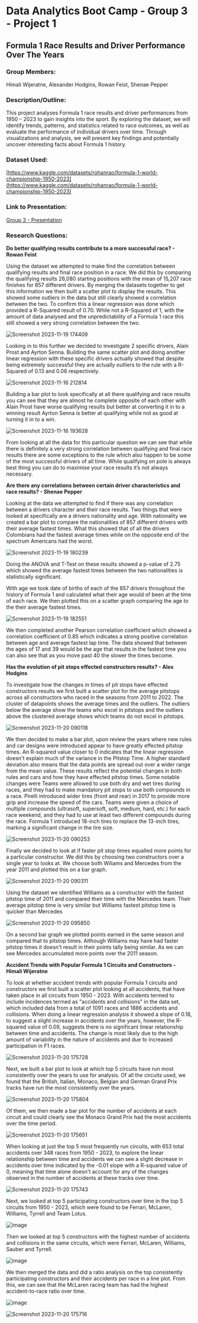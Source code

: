 # Data Analytics Boot Camp - Group 3 - Project 1

## Formula 1 Race Results and Driver Performance Over The Years
 
### Group Members:

Himali Wijeratne, Alexander Hodgins, Rowan Feist, Shenae Pepper

### Description/Outline:

This project analyses Formula 1 race results and driver performances from 1950 – 2023 to gain insights into the sport. By exploring the dataset, we will identify trends, patterns, and statistics related to race outcomes, as well as evaluate the performance of individual drivers over time. Through visualizations and analysis, we will present key findings and potentially uncover interesting facts about Formula 1 history.

### Dataset Used:

[https://www.kaggle.com/datasets/rohanrao/formula-1-world-championship-1950-2023](https://www.kaggle.com/datasets/rohanrao/formula-1-world-championship-1950-2023)

### Link to Presentation:

[Group 3 - Presentation](https://docs.google.com/presentation/d/1Qf_8Qn_uJMO-J1FG1MYbhUnh6Z3ZDkiyj4JTBLN09lc/edit#slide=id.p1)

### Research Questions:

**Do better qualifying results contribute to a more successful race? - Rowan Feist**

Using the dataset we attempted to make find the correlation between qualifying results and final race position in a race. We did this by comparing the qualifying results 26,080 starting positions with the mean of 15,207 race finishes for 857 different drivers. By merging the datasets together to get this information we then built a scatter plot to display the results. This showed some outliers in the data but still clearly showed a correlation between the two. To confirm this a linear regression was done which provided a R-Squared result of 0.70. While not a R-Squared of 1, with the amount of data analysed and the unpredictability of a Formula 1 race this still showed a very strong correlation between the two.

![Screenshot 2023-11-19 174409](https://github.com/RFEIST83/Group_3_Project/assets/145405658/9403db5c-2ee1-408b-bc9f-0a66b2fc08d1)

Looking in to this further we decided to investigate 2 specific drivers, Alain Prost and Ayrton Senna. Building the same scatter plot and doing another linear regression with these specific drivers actually showed that despite being extremely successful they are actually outliers to the rule with a R-Squared of 0.13 and 0.06 respectively. 

![Screenshot 2023-11-16 212814](https://github.com/RFEIST83/Group_3_Project/assets/145405658/55b17064-a985-444c-8257-18f486e6d2c2)

Building a bar plot to look specifically at all there qualifying and race results you can see that they are almost he complete opposite of each other with Alain Prost have worse qualifying results but better at converting it in to a winning result Ayrton Senna is better at qualifying while not as good at turning it in to a win.

![Screenshot 2023-11-16 193628](https://github.com/RFEIST83/Group_3_Project/assets/145405658/600ac901-77b1-4c63-bbdd-d2883ff6a869)

From looking at all the data for this particular question we can see that while there is definitely a very strong correlation between qualifying and final race results there are some exceptions to the rule which also happen to be some of the most successful drivers of all time. While qualifying on pole is always best thing you can do to maximise your race results it’s not always necessary.

**Are there any correlations between certain driver characteristics and race results? - Shenae Pepper**

Looking at the data we attempted to find if there was any correlation between a drivers character and their race results. Two things that were looked at specifically are a drivers nationality and age. With nationality we created a bar plot to compare the nationalities of 857 different drivers with their average fastest times. What this showed that of all the drivers Colombians had the fastest average times while on the opposite end of the spectrum Americans had the worst.

![Screenshot 2023-11-19 180239](https://github.com/RFEIST83/Group_3_Project/assets/145405658/d4b2c852-859a-4843-9a96-058d7e3cb700)

Doing the ANOVA and T-Test on these results showed a p-value of 2.75 which showed the average fastest times between the two nationalities is statistically significant. 

With age we took date of births of each of the 857 drivers throughout the history of Formula 1 and calculated what their age would of been at the time of each race. We then plotted this on a scatter graph comparing the age to the their average fastest times. 

![Screenshot 2023-11-19 182551](https://github.com/RFEIST83/Group_3_Project/assets/145405658/27a52bd2-e50f-452b-8ca0-ca08785639fc)

We then completed another Pearson correlation coefficient which showed a correlation coefficient of 0.85 which indicates a strong positive correlation between age and average fastest lap time. The data showed that between the ages of 17 and 39 would be the age that results in the fastest time you can also see that as you move past 40 the slower the times become. 

**Has the evolution of pit stops effected constructors results? - Alex Hodgins**

To investigate how the changes in times of pit stops have effected constructors results we first built a scatter plot for the average pitstops across all constructors who raced in the seasons from 2011 to 2022. The cluster of datapoints shows the average times and the outliers. The outliers below the average show the teams who excel in pitstops and the outliers above the clustered average shows which teams do not excel in pitstops.

![Screenshot 2023-11-20 090118](https://github.com/RFEIST83/Group_3_Project/assets/145405658/dd2c5c18-f818-42de-ba2b-cad0c13fe48a)

We then decided to make a bar plot, upon review the years where new rules and car designs were introduced appear to have greatly effected pitstop times. An R-squared value closer to 0 indicates that the linear regression doesn't explain much of the variance in the Pitstop Time. A higher standard deviation also means that the data points are spread out over a wider range from the mean value. These results reflect the potential changes in both rules and cars and how they have effected pitstop times. Some notable changes were Teams were allowed to use both dry and wet tires during races, and they had to make mandatory pit stops to use both compounds in a race. Pirelli introduced wider tires (front and rear) in 2017 to provide more grip and increase the speed of the cars. Teams were given a choice of multiple compounds (ultrasoft, supersoft, soft, medium, hard, etc.) for each race weekend, and they had to use at least two different compounds during the race. Formula 1 introduced 18-inch tires to replace the 13-inch tires, marking a significant change in the tire size.

![Screenshot 2023-11-20 090253](https://github.com/RFEIST83/Group_3_Project/assets/145405658/6947acb6-0f23-4546-b8ef-02f226d11d42)

Finally we decided to look at if faster pit stop times equalled more points for a particular constructor. We did this by choosing two constructors over a single year to looks at. We choose both Wiliams and Mercedes from the year 2011 and plotted this on a bar graph. 

![Screenshot 2023-11-20 090311](https://github.com/RFEIST83/Group_3_Project/assets/145405658/1dbbdc81-fae5-423d-b620-105d175b42a3)

Using the dataset we identified Williams as a constructor with the fastest pitstop time of 2011 and compared their time with the Mercedes team. Their average pitstop time is very similar but Williams fastest pitstop time is quicker than Mercedes

![Screenshot 2023-11-20 095850](https://github.com/RFEIST83/Group_3_Project/assets/145405658/8694b4a9-2d09-40a0-aef7-54a44c5c3bac)

On a second bar graph we plotted points earned in the same season and compared that to pitstop times. Although Williams may have had faster pitstop times it doesn't result in their points tally being similar. As we can see Mercedes accumulated more points over the 2011 season.

**Accident Trends with Popular Formula 1 Circuits and Constructors - Himali Wijeratne**

To look at whether accident trends with popular Formula 1 circuits and constructors we first built a scatter plot looking at all accidents, that have taken place in all circuits from 1950 - 2023. With accidents termed to include incidences termed as "accidents and collisions" in the data set, which included data from a total of 1091 races and 1886 accidents and collisions.  When doing a linear regression analysis it showed a slope of 0.18, to suggest a slight increase in accidents over the years, however, the R-squared  value of 0.09, suggests there is no significant linear relationship between time and accidents. The change is most likely due to the high amount of variability in the nature of accidents and due to increased participation in F1 races. 

![Screenshot 2023-11-20 175728](https://github.com/RFEIST83/Group_3_Project/assets/145405658/180fbaaa-2708-4ec7-b96f-905483fe77c9)

Next, we built a bar plot to look at which top 5 circuits have run most consistently over the years to use for analysis. Of all the circuits used, we found that the British, Italian, Monaco, Belgian and German Grand Prix tracks have run the most consistently over the years. 

![Screenshot 2023-11-20 175804](https://github.com/RFEIST83/Group_3_Project/assets/145405658/41fd6520-78cf-4f36-8153-08cf1cc0f2ac)

Of them, we then made a bar plot for the number of accidents at each circuit and could clearly see the Monaco Grand Prix had the most accidents over the time period. 

![Screenshot 2023-11-20 175651](https://github.com/RFEIST83/Group_3_Project/assets/145405658/aef30c15-3b7d-467f-a222-50b7b33584ec)

When looking at just the top 5 most frequently run circuits, with 653 total accidents over 348 races from 1950 - 2023, to explore the linear relationship between time and accidents we can see a slight decrease in accidents over time indicated by the -0.01 slope with a R-squared value of 0, meaning that time alone doesn't account for any of the changes observed in the number of accidents at these tracks over time.

![Screenshot 2023-11-20 175743](https://github.com/RFEIST83/Group_3_Project/assets/145405658/c7b8e4d3-de21-4671-b9de-82297e19bc00)

Next, we looked at top 5 participating constructors over time in the top 5 circuits from 1950 - 2023, which were found to be Ferrari, McLaren, Williams, Tyrrell and Team Lotus.

![image](https://github.com/RFEIST83/Group_3_Project/assets/145959658/e8590537-ae5a-4d06-b11a-54cf1d14c087)

Then we looked at top 5 constructors with the highest number of accidents and collisions  in the same circuits, which were Ferrari, McLaren, Williams, Sauber and Tyrrell.

![image](https://github.com/RFEIST83/Group_3_Project/assets/145959658/7fdbdcf5-c391-4cbb-96ab-25929b9496e3)

We then merged the data and did a ratio analysis on the top consistently participating constructors and their accidents per race in a line plot. From this, we can see that the McLaren racing team has had the highest accident-to-race ratio over time. 

![image](https://github.com/RFEIST83/Group_3_Project/assets/145959658/bf9221a2-7065-45d3-99cf-d59bcd7a149b)


![Screenshot 2023-11-20 175716](https://github.com/RFEIST83/Group_3_Project/assets/145405658/302e3dda-fcd8-4491-919f-94174060b078)
